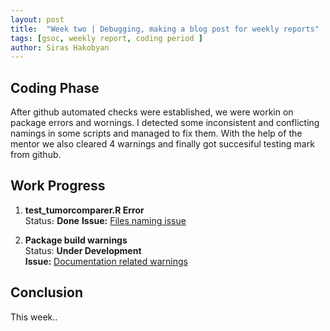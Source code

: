 ```yaml
---
layout: post
title:  "Week two | Debugging, making a blog post for weekly reports"
tags: [gsoc, weekly report, coding period ]
author: Siras Hakobyan
---
```


## Coding Phase

After github automated checks were established, we were workin on package errors and wornings. 
I detected some inconsistent and conflicting namings in some scripts and managed to fix them. With the help of the mentor we also cleared 4 warnings and finally got succesiful testing mark from github.

## Work Progress

1. **test_tumorcomparer.R Error**   
    Status։ **Done**
    **Issue:** [Files naming issue](https://github.com/sanderlab/tumorcomparer/issues/4)

2. **Package build warnings**  
    Status: **Under Development**  
    **Issue:** [Documentation related warnings](https://github.com/sanderlab/tumorcomparer/issues/5)

## Conclusion  

This week..
